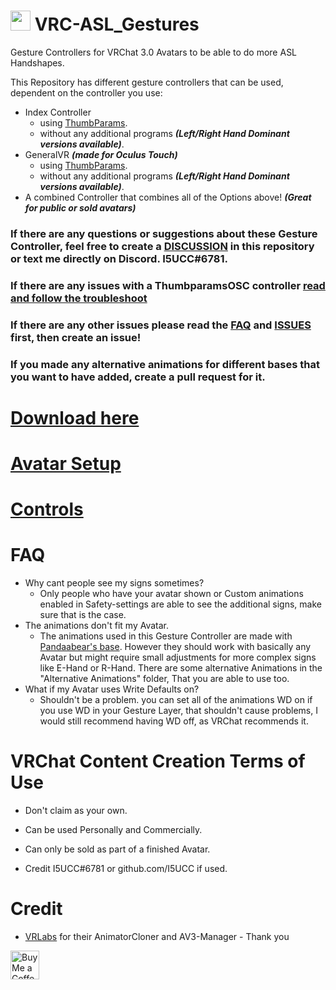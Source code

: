 # <img src="https://user-images.githubusercontent.com/43730681/176920686-1539fd29-3dad-46a8-9f88-f938d8639b54.png" width="32" height="32">  VRC-ASL_Gestures
Gesture Controllers for VRChat 3.0 Avatars to be able to do more ASL Handshapes. 

This Repository has different gesture controllers that can be used, dependent on the controller you use:
- Index Controller
  - using [ThumbParams](https://github.com/I5UCC/VRC-ASL_Gestures/blob/954e2dc852c1f07d76ef352c9473eb8412aaf3a1/ThumbParamsInfo.md).
  - without any additional programs ***(Left/Right Hand Dominant versions available)***.
- GeneralVR ***(made for Oculus Touch)***
  - using [ThumbParams](https://github.com/I5UCC/VRC-ASL_Gestures/blob/954e2dc852c1f07d76ef352c9473eb8412aaf3a1/ThumbParamsInfo.md).
  - without any additional programs ***(Left/Right Hand Dominant versions available)***.
 - A combined Controller that combines all of the Options above! ***(Great for public or sold avatars)***
 

### If there are any questions or suggestions about these Gesture Controller, feel free to create a [DISCUSSION](https://github.com/I5UCC/VRC-ASL_Gestures/discussions) in this repository or text me directly on Discord. **I5UCC#6781**. 

### If there are any issues with a ThumbparamsOSC controller [read and follow the troubleshoot](https://github.com/I5UCC/VRCThumbParamsOSC#troubleshoot)

### If there are any other issues please read the [FAQ](#faq) and [ISSUES](https://github.com/I5UCC/VRC-ASL_Gestures/issues) first, then create an issue!<br/>

### If you made any alternative animations for different bases that you want to have added, create a pull request for it.


# [Download here](https://github.com/I5UCC/VRC-ASL_Gestures/releases/tag/v2.1.0)

# [Avatar Setup](https://github.com/I5UCC/VRC-ASL_Gestures/blob/20e052b81f5b873e2009c377dbc2d931c9fd4780/Setup.md)

# [Controls](https://github.com/I5UCC/VRC-ASL_Gestures/blob/3484bdb7e4780a9172eed7b5eba9af12189baf7b/Controls.md)

# FAQ

- Why cant people see my signs sometimes?
  - Only people who have your avatar shown or Custom animations enabled in Safety-settings are able to see the additional signs, make sure that is the case.
- The animations don't fit my Avatar.
  - The animations used in this Gesture Controller are made with [Pandaabear's base](https://pandaabear.gumroad.com/l/pAxQR). However they should work with basically any Avatar but might require small adjustments for more complex signs like E-Hand or R-Hand. There are some alternative Animations in the 
"Alternative Animations" folder, That you are able to use too. 
- What if my Avatar uses Write Defaults on?
  - Shouldn't be a problem. you can set all of the animations WD on if you use WD in your Gesture Layer, that shouldn't cause problems, I would still recommend having WD off, as VRChat recommends it.
  
# VRChat Content Creation Terms of Use

- Don't claim as your own.

- Can be used Personally and Commercially.

- Can only be sold as part of a finished Avatar.

- Credit I5UCC#6781 or github.com/I5UCC if used.

# Credit
- [VRLabs](https://github.com/VRLabs) for their AnimatorCloner and AV3-Manager - Thank you

<a href='https://ko-fi.com/i5ucc' target='_blank'><img height='35' style='border:0px;height:46px;' src='https://az743702.vo.msecnd.net/cdn/kofi3.png?v=0' border='0' alt='Buy Me a Coffee at ko-fi.com' />

